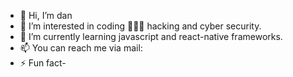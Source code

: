 - 👋 Hi, I’m dan
- 👀 I’m interested in coding 👨🏻‍💻 hacking and cyber security. 
- 🌱 I’m currently learning javascript and react-native frameworks.
- 📫 You can reach me via mail:
- ⚡ Fun fact-

<!---
dan-coder0/dan-coder0 is a ✨ special ✨ repository because its `README.md` (this file) appears on your GitHub profile.
You can click the Preview link to take a look at your changes.
--->
